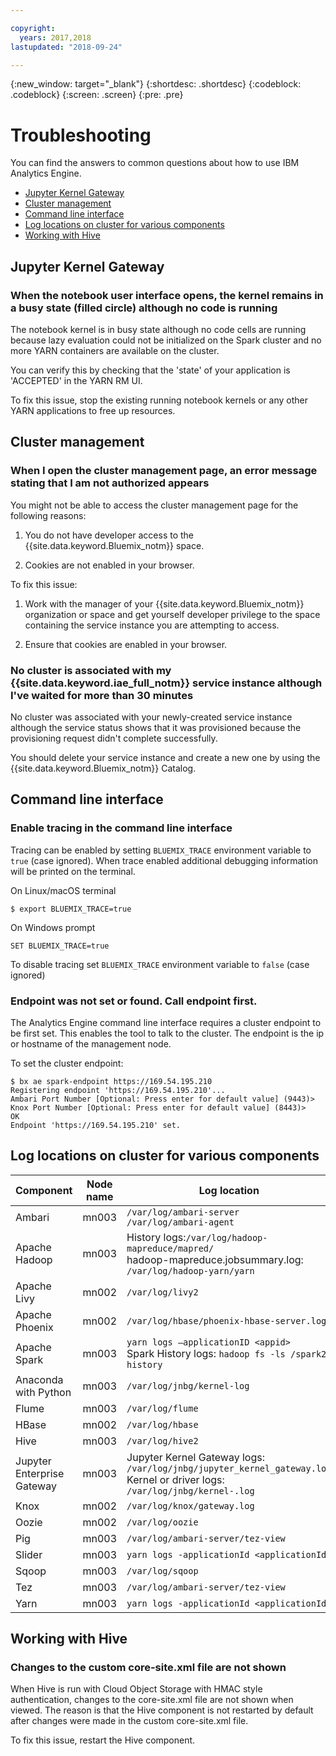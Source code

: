 ```yaml
---

copyright:
  years: 2017,2018
lastupdated: "2018-09-24"

---
```


<!-- Attribute definitions -->
{:new_window: target="_blank"}
{:shortdesc: .shortdesc}
{:codeblock: .codeblock}
{:screen: .screen}
{:pre: .pre}

# Troubleshooting

You can find the answers to common questions about how to use IBM Analytics Engine.

- [Jupyter Kernel Gateway](#jupyter-kernel-gateway)
- [Cluster management](#cluster-management)
- [Command line interface](#command-line-interface)
- [Log locations on cluster for various components](#log-locations-on-cluster-for-various-components)
- [Working with Hive](#working-with-hive)

## Jupyter Kernel Gateway

### When the notebook user interface opens, the kernel remains in a busy state (filled circle) although no code is running

 The notebook kernel is in busy state although no code cells are running because lazy evaluation could not be initialized on the Spark cluster and no more YARN containers are available on the cluster.

You can verify this by checking that the 'state' of your application is 'ACCEPTED' in the YARN RM UI.

To fix this issue, stop the existing running notebook kernels or any other YARN applications to free up resources.


## Cluster management

### When I open the cluster management page, an error message stating that I am not authorized appears

You might not be able to access the cluster management page for the following reasons:

1) You do not have developer access to the {{site.data.keyword.Bluemix_notm}} space.

2) Cookies are not enabled in your browser.

To fix this issue:

1) Work with the manager of your {{site.data.keyword.Bluemix_notm}} organization or space and get yourself developer privilege to the space containing the service instance you are attempting to access.

2) Ensure that cookies are enabled in your browser.

### No cluster is associated with my {{site.data.keyword.iae_full_notm}} service instance although I've waited for more than 30 minutes

No cluster was associated with your newly-created service instance although the service status shows that it was provisioned because the provisioning request didn't complete successfully.

You should delete your service instance and create a new one by using the {{site.data.keyword.Bluemix_notm}} Catalog.

## Command line interface

### Enable tracing in the command line interface

Tracing can be enabled by setting `BLUEMIX_TRACE` environment variable to `true` (case ignored). When trace enabled additional debugging information will be printed on the terminal.

On Linux/macOS terminal

```
$ export BLUEMIX_TRACE=true
```

On Windows prompt

```
SET BLUEMIX_TRACE=true
```

To disable tracing set `BLUEMIX_TRACE` environment variable to `false` (case ignored)

### Endpoint was not set or found. Call endpoint first.

The Analytics Engine command line interface requires a cluster endpoint to be first set. This enables the tool to talk to the cluster. The endpoint is the ip or hostname of the management node.

To set the cluster endpoint:

```
$ bx ae spark-endpoint https://169.54.195.210
Registering endpoint 'https://169.54.195.210'...
Ambari Port Number [Optional: Press enter for default value] (9443)>
Knox Port Number [Optional: Press enter for default value] (8443)>
OK
Endpoint 'https://169.54.195.210' set.
```

## Log locations on cluster for various components

| Component | Node name | Log location |
|-----------|-----------|--------------|
|Ambari|mn003|`/var/log/ambari-server` </br> `/var/log/ambari-agent`|
|Apache Hadoop|mn003|History logs:`/var/log/hadoop-mapreduce/mapred/`</br>hadoop-mapreduce.jobsummary.log: `/var/log/hadoop-yarn/yarn`|
|Apache Livy|mn002|`/var/log/livy2`|
|Apache Phoenix|mn002|`/var/log/hbase/phoenix-hbase-server.log`|
|Apache Spark|mn003|`yarn logs –applicationID <appid>`</br>Spark History logs: `hadoop fs -ls /spark2-history`|
|Anaconda with Python|mn003|`/var/log/jnbg/kernel-log`|
|Flume|mn003|`/var/log/flume`|
|HBase|mn002|`/var/log/hbase`|
|Hive|mn003|`/var/log/hive2`|
|Jupyter Enterprise Gateway|mn003|Jupyter Kernel Gateway logs: `/var/log/jnbg/jupyter_kernel_gateway.log`</br>Kernel or driver logs: `/var/log/jnbg/kernel-.log`|
|Knox|mn002|`/var/log/knox/gateway.log`|
|Oozie|mn002|`/var/log/oozie`|
|Pig|mn003|`/var/log/ambari-server/tez-view`|
|Slider|mn003|`yarn logs -applicationId <applicationId>`|
|Sqoop|mn003|`/var/log/sqoop`|
|Tez|mn003|`/var/log/ambari-server/tez-view`|
|Yarn|mn003|`yarn logs -applicationId <applicationId>`|

## Working with Hive

### Changes to the custom core-site.xml file are not shown

When Hive is run with Cloud Object Storage with HMAC style authentication, changes to the core-site.xml file are not shown when viewed. The reason is that the Hive component is not restarted by default after changes were made in the custom core-site.xml file.

To fix this issue, restart the Hive component.
